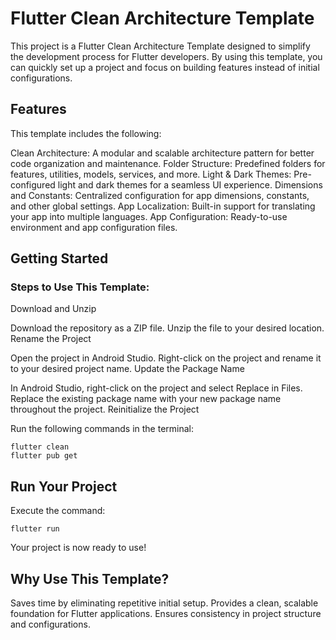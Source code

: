 # Flutter Clean Architecture Template
This project is a Flutter Clean Architecture Template designed to simplify the development process for Flutter developers. By using this template, you can quickly set up a project and focus on building features instead of initial configurations.

## Features
This template includes the following:

Clean Architecture: A modular and scalable architecture pattern for better code organization and maintenance.
Folder Structure: Predefined folders for features, utilities, models, services, and more.
Light & Dark Themes: Pre-configured light and dark themes for a seamless UI experience.
Dimensions and Constants: Centralized configuration for app dimensions, constants, and other global settings.
App Localization: Built-in support for translating your app into multiple languages.
App Configuration: Ready-to-use environment and app configuration files.

## Getting Started
### Steps to Use This Template:
Download and Unzip

Download the repository as a ZIP file.
Unzip the file to your desired location.
Rename the Project

Open the project in Android Studio.
Right-click on the project and rename it to your desired project name.
Update the Package Name

In Android Studio, right-click on the project and select Replace in Files.
Replace the existing package name with your new package name throughout the project.
Reinitialize the Project

Run the following commands in the terminal:

```
flutter clean
flutter pub get 
```

## Run Your Project

Execute the command:
```
flutter run 
```

Your project is now ready to use!

## Why Use This Template?
Saves time by eliminating repetitive initial setup.
Provides a clean, scalable foundation for Flutter applications.
Ensures consistency in project structure and configurations.